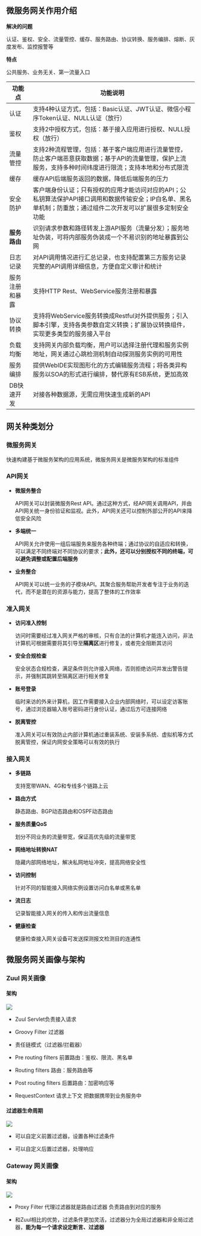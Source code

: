 ## 微服务网关作用介绍

**解决的问题**

认证、鉴权、安全、流量管控、缓存、服务路由、协议转换、服务编排、熔断、灰度发布、监控报警等

**特点**

公共服务、业务无关、第一流量入口

| 功能点         | 功能说明                                                     |
| -------------- | ------------------------------------------------------------ |
| 认证           | 支持4种认证方式，包括：Basic认证、JWT认证、微信小程序Token认证、NULL认证（放行） |
| 鉴权           | 支持2中授权方式，包括：基于接入应用进行授权、NULL授权（放行） |
| 流量管控       | 支持2种流程管理，包括：基于客户端应用进行流量管控，防止客户端恶意获取数据；基于API的流量管理，保护上流服务，支持多种时间纬度进行限流；支持本地和分布式限流 |
| 缓存           | 缓存API后端服务返回的数据，降低后端服务的压力                |
| 安全防护       | 客户端身份认证；只有授权的应用才能访问对应的API；公私钥算法保护API接口调用和数据传输安全；IP白名单、黑名单机制；防重放；通过组件二次开发可以扩展很多定制安全功能 |
| **服务路由**   | 识别请求参数和路径转发上游API服务（流量分发）；服务地址伪装，可将内部服务伪装成一个不易识别的地址暴露到公网 |
| 日志记录       | 对API调用情况进行汇总记录，也支持配置第三方服务记录完整的API调用详细信息，方便自定义审计和统计 |
| 服务注册和暴露 | 支持HTTP Rest、WebService服务注册和暴露                      |
| 协议转换       | 支持将WebService服务转换成Restful对外提供服务；引入脚本引擎，支持各类参数自定义转换；扩展协议转换组件，实现更多类型的服务接入平台 |
| 负载均衡       | 支持网关内部负载均衡，用户可以选择注册代理和服务实例地址，网关通过心跳检测机制自动探测服务实例的可用性 |
| 服务编排       | 提供WebIDE实现图形化的方式编辑服务流程；将各类异构服务以SOA的形式进行编排，替代原有ESB系统，更加高效 |
| DB快速开发     | 对接各种数据源，无需应用快速生成新的API                      |

## 网关种类划分

### 微服务网关

快速构建基于微服务架构的应用系统，微服务网关是微服务架构的标准组件

### API网关

- **微服务整合**

  API网关可以封装微服务Rest API。通过这种方式，经API网关调用API，并由API网关统一身份验证和监视。此外，API网关还可以控制外部公开的API来降低安全风险

- **多端统一**

  API网关允许使用一组后端服务来服务各种终端；通过协议的自适应和转换，可以满足不同终端对不同协议的要求；**此外，还可以分别授权不同的终端，可以避免调整或配置后端服务**

- **业务整合**

  API网关可以统一业务的子模块API。其聚合服务帮助开发者专注于业务的迭代，而不是潜在的资源与能力，提高了整体的工作效率

### 准入网关

- **访问准入控制**

  访问时需要经过准入网关严格的审核，只有合法的计算机才能连入访问，非法计算机可根据需要将其引导至**隔离区**进行修复，或者完全阻断其访问

- **安全合规检查**

  安全状态合规检查，满足条件则允许接入网络，否则拒绝访问并发出警告提示，并强制其跳转至隔离区进行相关修复

- **账号登录**

  临时来访的外来计算机，因工作需要接入企业内部网络时，可以设定访客账号，通过浏览器输入账号密码进行身份认证，通过后方可连接网络

- **脱离管控**

  准入网关可以有效防止内部计算机通过重装系统、安装多系统、虚拟机等方式脱离管控，保证内网安全策略可以有效的执行

### 接入网关

- **多链路**

  支持宽带WAN、4G和专线多个链路上云

- **路由方式**

  静态路由、BGP动态路由和OSPF动态路由

- **服务质量QoS**

  划分不同业务的流量带宽，保证高优先级的流量带宽

- **网络地址转换NAT**

  隐藏内部网络地址，解决私网地址冲突，提高网络安全性

- **访问控制**

  针对不同的智能接入网络实例设置访问白名单或黑名单

- **流日志**

  记录智能接入网关的传入和传出流量信息

- **健康检查**

  健康检查接入网关设备可发送探测报文检测目的连通性

## 微服务网关画像与架构

### Zuul 网关画像

#### 架构 

![](https://gitee.com/ngwingbun/picgo-image/raw/master/images/zuul%E6%9E%B6%E6%9E%84.png)

- Zuul Servlet负责接入请求

- Groovy Filter 过滤器



- 责任链模式（过滤器/拦截器）

- Pre routing filters 前置路由：鉴权、限流、黑名单

- Routing filters 路由：服务路由等

- Post routing filters 后置路由：加密响应等



- RequestContext 请求上下文 把数据携带到业务服务中



#### 过滤器生命周期

![](https://gitee.com/ngwingbun/picgo-image/raw/master/images/%E8%BF%87%E6%BB%A4%E5%99%A8%E7%94%9F%E5%91%BD%E5%91%A8%E6%9C%9F.png)

- 可以自定义前置过滤器，设置各种过滤条件

- 可以自定义后置过滤器，处理响应

### Gateway 网关画像

#### 架构

![](https://gitee.com/ngwingbun/picgo-image/raw/master/images/Gateway%E6%9E%B6%E6%9E%84.png)

- Proxy Filter 代理过滤器就是路由过滤器 负责路由到对应的服务

- 和Zuul相比的优势，过滤条件更加灵活，过滤器分为全局过滤器和非全局过滤器，**能为每一个请求设定断言、过滤器**